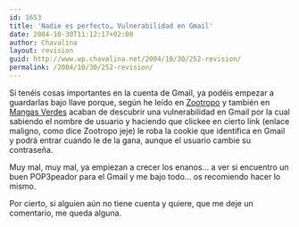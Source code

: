 ```yaml
---
id: 1653
title: 'Nadie es perfecto… Vulnerabilidad en Gmail'
date: 2004-10-30T11:12:17+02:00
author: Chavalina
layout: revision
guid: http://www.wp.chavalina.net/2004/10/30/252-revision/
permalink: /2004/10/30/252-revision/
---
```

Si tenéis cosas importantes en la cuenta de Gmail, ya podéis empezar a guardarlas bajo llave porque, según he leído en <a href="http://zootropo.f2o.org/archivos/2004/10/30/importante-vulnerabilidad-en-gmail/" target="_blank">Zootropo</a> y también en <a href="http://www.proyectoisla.com/mangasverdes/index.php?p=295" target="_blank">Mangas Verdes</a> acaban de descubrir una vulnerabilidad en Gmail por la cual sabiendo el nombre de usuario y haciendo que clickee en cierto link (enlace maligno, como dice Zootropo jeje) le roba la cookie que identifica en Gmail y podrá entrar cuando le de la gana, aunque el usuario cambie su contraseña.

Muy mal, muy mal, ya empiezan a crecer los enanos… a ver si encuentro un buen POP3peador para el Gmail y me bajo todo… os recomiendo hacer lo mismo.

Por cierto, si alguien aún no tiene cuenta y quiere, que me deje un comentario, me queda alguna.